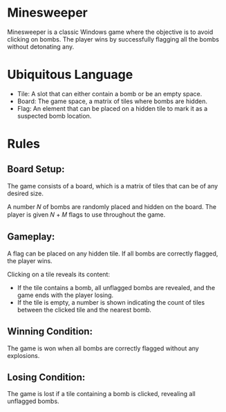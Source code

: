 # Minesweeper

Minesweeper is a classic Windows game where the objective is to avoid clicking on bombs. 
The player wins by successfully flagging all the bombs without detonating any.

# Ubiquitous Language

- Tile: A slot that can either contain a bomb or be an empty space.
- Board: The game space, a matrix of tiles where bombs are hidden.
- Flag: An element that can be placed on a hidden tile to mark it as a suspected bomb location.

# Rules

## Board Setup:

The game consists of a board, which is a matrix of tiles that can be of any desired size.

A number 𝑁 of bombs are randomly placed and hidden on the board.
The player is given 𝑁 + 𝑀 flags to use throughout the game.

## Gameplay:

A flag can be placed on any hidden tile. If all bombs are correctly flagged, the player wins.

Clicking on a tile reveals its content:
- If the tile contains a bomb, all unflagged bombs are revealed, and the game ends with the player losing.
- If the tile is empty, a number is shown indicating the count of tiles between the clicked tile and the nearest bomb.

## Winning Condition:

The game is won when all bombs are correctly flagged without any explosions.

## Losing Condition:

The game is lost if a tile containing a bomb is clicked, revealing all unflagged bombs.



